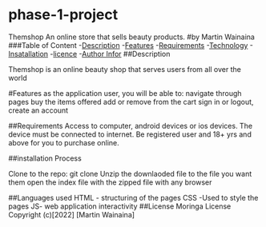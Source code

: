 # phase-1-project
Themshop
An online store that sells beauty products.
#by Martin Wainaina
###Table of Content
-[Description](#description)
-[Features](#features)
-[Requirements](#requirements)
-[Technology](#languages-used)
-[Insatallation](#Installation-process)
-[licence](#license)
-[Author Infor](#Authors-Infor)
##Description
<p>Themshop is an online beauty shop that serves users from all over the world</p>
#Features
 as the application user, you will be able to:
 navigate through pages
 buy the items offered
 add or remove from the cart
 sign in or logout, create an account

##Requirements
Access to computer, android devices or ios devices.
The device must be connected to internet.
Be registered user and 18+ yrs and above for you to purchase online.
  

##installation Process

   Clone to the repo: git clone
   Unzip the downlaoded file to the file you want them
   open the index file with the zipped file with any browser

##Languages used
HTML - structuring of the pages
CSS -Used to style the  pages
JS- web application interactivity
##License 
Moringa License
Copyright (c)[2022] [Martin Wainaina]
